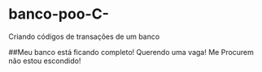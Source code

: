 # banco-poo-C-
Criando códigos de transações de um banco 

##Meu banco está ficando completo!
Querendo uma vaga!
Me Procurem não estou escondido!

